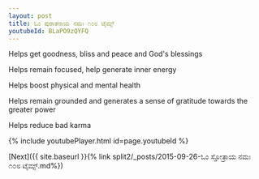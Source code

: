 ```yaml
---
layout: post
title: ಓಂ ಪುರಾತನಾಯ ನಮಃ ೧೦೮ ಟೈಮ್ಸ್
youtubeId: BLaPO9zQYFQ
---
```

 
 
Helps get goodness, bliss and peace and God's blessings
 
Helps remain focused, help generate inner energy 
 
Helps boost physical and mental health 
 
Helps remain grounded and generates a sense of gratitude towards the greater power 
 
Helps reduce bad karma
 
 
 
 


{% include youtubePlayer.html id=page.youtubeId %}
 
[Next]({{ site.baseurl }}{% link  split2/_posts/2015-09-26-ಓಂ ಸ್ತೋತ್ರಾಯ ನಮಃ ೧೦೮ ಟೈಮ್ಸ್.md%})
 
